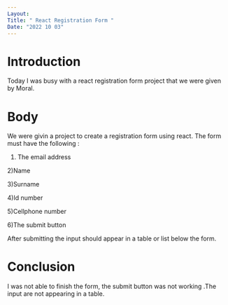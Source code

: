 ```yaml
---
Layout:
Title: " React Registration Form "
Date: "2022 10 03"
---
```


# Introduction
Today I was busy with a react registration form project that we were given by Moral.

# Body
We were givin a project to create a registration form using react.
The form must have the following :

1) The email address

2)Name

3)Surname

4)Id number

5)Cellphone number

6)The submit button

After submitting the input should appear in a table or list below the form.

# Conclusion
I was not able to finish the form, the submit button was not working .The input are not appearing in a table.